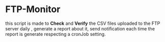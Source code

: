 # FTP-Monitor
this script is made to **Check** and **Verify** the CSV files uploaded to the FTP server daily ,
generate a report about it,
send notification each time the report is generate respecting a cronJob setting.
